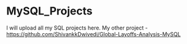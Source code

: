 # MySQL_Projects
I will upload all my SQL projects here. 
 My other project -  https://github.com/ShivankkDwivedi/Global-Layoffs-Analysis-MySQL

